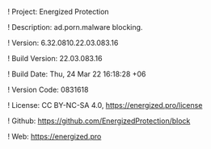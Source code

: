 ! Project: Energized Protection

! Description: ad.porn.malware blocking.

! Version: 6.32.0810.22.03.083.16

! Build Version: 22.03.083.16

! Build Date: Thu, 24 Mar 22 16:18:28 +06

! Version Code: 0831618

! License: CC BY-NC-SA 4.0, https://energized.pro/license

! Github: https://github.com/EnergizedProtection/block

! Web: https://energized.pro
